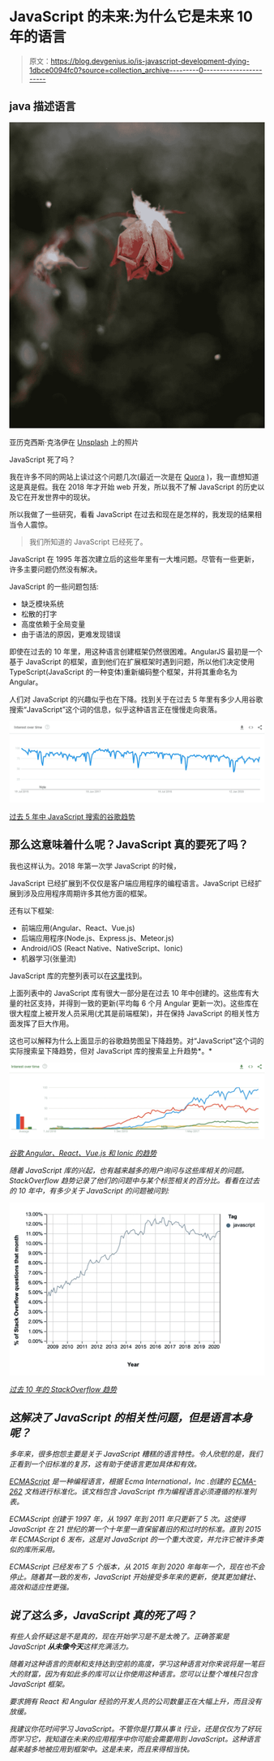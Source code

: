 # JavaScript 的未来:为什么它是未来 10 年的语言

> 原文：<https://blog.devgenius.io/is-javascript-development-dying-1dbce0094fc0?source=collection_archive---------0----------------------->

## java 描述语言

![](img/38ca07e9d1cb38285a211069e4a90a44.png)

亚历克西斯·克洛伊在 [Unsplash](https://unsplash.com/s/photos/dead?utm_source=unsplash&utm_medium=referral&utm_content=creditCopyText) 上的照片

JavaScript 死了吗？

我在许多不同的网站上读过这个问题几次(最近一次是在 [Quora](https://www.quora.com/Is-Javascript-dying) )，我一直想知道这是真是假。我在 2018 年才开始 web 开发，所以我不了解 JavaScript 的历史以及它在开发世界中的现状。

所以我做了一些研究，看看 JavaScript 在过去和现在是怎样的，我发现的结果相当令人震惊。

> 我们所知道的 JavaScript 已经死了。

JavaScript 在 1995 年首次建立后的这些年里有一大堆问题。尽管有一些更新，许多主要问题仍然没有解决。

JavaScript 的一些问题包括:

*   缺乏模块系统
*   松散的打字
*   高度依赖于全局变量
*   由于语法的原因，更难发现错误

即使在过去的 10 年里，用这种语言创建框架仍然很困难。AngularJS 最初是一个基于 JavaScript 的框架，直到他们在扩展框架时遇到问题，所以他们决定使用 TypeScript(JavaScript 的一种变体)重新编码整个框架，并将其重命名为 Angular。

人们对 JavaScript 的兴趣似乎也在下降。找到关于在过去 5 年里有多少人用谷歌搜索“JavaScript”这个词的信息，似乎这种语言正在慢慢走向衰落。

![](img/e3eab596950c0885daf083408e402593.png)

[过去 5 年中 JavaScript 搜索的谷歌趋势](https://trends.google.com/trends/explore?date=today%205-y&geo=US&q=%2Fm%2F02p97)

## 那么这意味着什么呢？JavaScript 真的要死了吗？

我也这样认为。2018 年第一次学 JavaScript 的时候，

JavaScript 已经扩展到不仅仅是客户端应用程序的编程语言。JavaScript 已经扩展到涉及应用程序周期许多其他方面的框架。

还有以下框架:

*   前端应用(Angular、React、Vue.js)
*   后端应用程序(Node.js、Express.js、Meteor.js)
*   Android/iOS (React Native、NativeScript、Ionic)
*   机器学习(张量流)

JavaScript 库的完整列表可以在[这里](https://en.wikipedia.org/wiki/List_of_JavaScript_libraries)找到。

上面列表中的 JavaScript 库有很大一部分是在过去 10 年中创建的。这些库有大量的社区支持，并得到一致的更新(平均每 6 个月 Angular 更新一次)。这些库在很大程度上被开发人员采用(尤其是前端框架)，并在保持 JavaScript 的相关性方面发挥了巨大作用。

这也可以解释为什么上面显示的谷歌趋势图呈下降趋势。对“JavaScript”这个词的实际搜索呈下降趋势，但对 JavaScript 库的搜索呈上升趋势*。*

*![](img/97a23f3f56355bba6e8e08fac7728fd4.png)*

*[谷歌 Angular、React、Vue.js 和 Ionic 的趋势](https://trends.google.com/trends/explore?date=2010-06-12%202020-07-12&geo=US&q=%2Fm%2F012l1vxv,%2Fg%2F11c6w0ddw9,%2Fg%2F1q6l_n0n0,%2Fg%2F11c0vmgx5d)*

*随着 JavaScript 库的兴起，也有越来越多的用户询问与这些库相关的问题。StackOverflow 趋势记录了他们的问题中与某个标签相关的百分比。看看在过去的 10 年中，有多少关于 JavaScript 的问题被问到:*

*![](img/36133122c2994f078808b9a37f74b7ad.png)*

*[过去 10 年的 StackOverflow 趋势](https://insights.stackoverflow.com/trends?tags=javascript)*

## *这解决了 JavaScript 的相关性问题，但是语言本身呢？*

*多年来，很多抱怨主要是关于 JavaScript 糟糕的语言特性。令人欣慰的是，我们正看到一个旧标准的复苏，这有助于使语言更加具体和有效。*

*[ECMAScript](https://en.wikipedia.org/wiki/ECMAScript) 是一种编程语言，根据 Ecma International，Inc .创建的 [ECMA-262](https://www.ecma-international.org/publications/standards/Ecma-262.htm) 文档进行标准化。该文档包含 JavaScript 作为编程语言必须遵循的标准列表。*

*ECMAScript 创建于 1997 年，从 1997 年到 2011 年只更新了 5 次。这使得 JavaScript 在 21 世纪的第一个十年里一直保留着旧的和过时的标准。直到 2015 年 ECMAScript 6 发布，这是对 JavaScript 的一个重大改变，并允许它被许多类似的库所采用。*

*ECMAScript 已经发布了 5 个版本，从 2015 年到 2020 年每年一个，现在也不会停止。随着其一致的发布，JavaScript 开始接受多年来的更新，使其更加健壮、高效和适应性更强。*

## *说了这么多，JavaScript 真的死了吗？*

*有些人会怀疑这是不是真的，现在开始学习是不是太晚了。正确答案是 JavaScript **从未像今天**这样充满活力。*

*随着对这种语言的贡献和支持达到空前的高度，学习这种语言对你来说将是一笔巨大的财富，因为有如此多的库可以让你使用这种语言。您可以让整个堆栈只包含 JavaScript 框架。*

*要求拥有 React 和 Angular 经验的开发人员的公司数量正在大幅上升，而且没有放缓。*

*我建议你花时间学习 JavaScript。不管你是打算从事 it 行业，还是仅仅为了好玩而学习它，我知道在未来的应用程序中你可能会需要用到 JavaScript。这种语言越来越多地被应用到框架中。这是未来，而且来得相当快。*